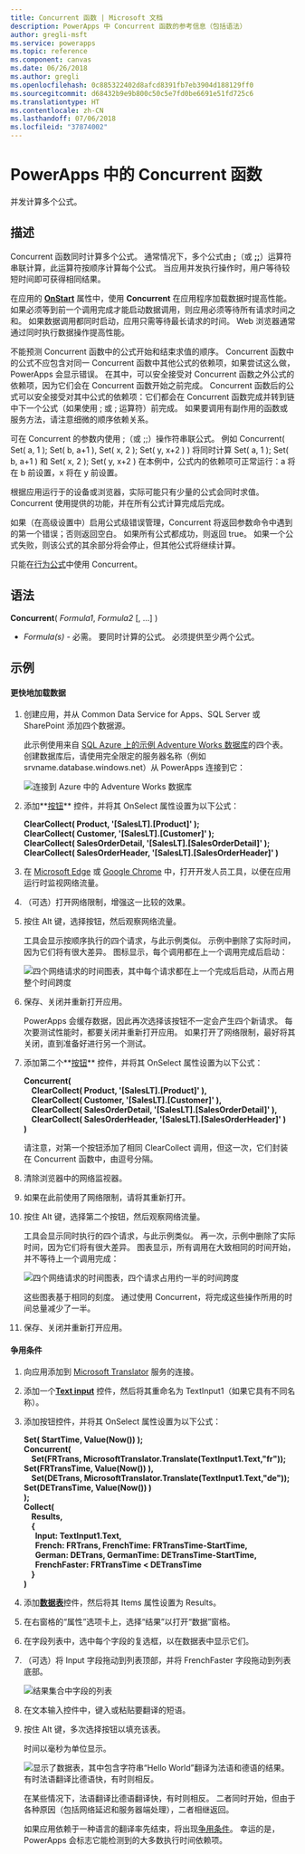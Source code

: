 ```yaml
---
title: Concurrent 函数 | Microsoft 文档
description: PowerApps 中 Concurrent 函数的参考信息（包括语法）
author: gregli-msft
ms.service: powerapps
ms.topic: reference
ms.component: canvas
ms.date: 06/26/2018
ms.author: gregli
ms.openlocfilehash: 0c885322402d8afcd8391fb7eb3904d188129ff0
ms.sourcegitcommit: d68432b9e9b800c50c5e7fd0be6691e51fd725c6
ms.translationtype: HT
ms.contentlocale: zh-CN
ms.lasthandoff: 07/06/2018
ms.locfileid: "37874002"
---
```

# <a name="concurrent-function-in-powerapps"></a>PowerApps 中的 Concurrent 函数
并发计算多个公式。

## <a name="description"></a>描述
Concurrent 函数同时计算多个公式。 通常情况下，多个公式由 [**;**](operators.md)（或 [**;;**](operators.md)）运算符串联计算，此运算符按顺序计算每个公式。 当应用并发执行操作时，用户等待较短时间即可获得相同结果。

在应用的 [**OnStart**](../controls/control-screen.md) 属性中，使用 **Concurrent** 在应用程序加载数据时提高性能。 如果必须等到前一个调用完成才能启动数据调用，则应用必须等待所有请求时间之和。 如果数据调用都同时启动，应用只需等待最长请求的时间。 Web 浏览器通常通过同时执行数据操作提高性能。

不能预测 Concurrent 函数中的公式开始和结束求值的顺序。 Concurrent 函数中的公式不应包含对同一 Concurrent 函数中其他公式的依赖项，如果尝试这么做，PowerApps 会显示错误。 在其中，可以安全接受对 Concurrent 函数之外公式的依赖项，因为它们会在 Concurrent 函数开始之前完成。 Concurrent 函数后的公式可以安全接受对其中公式的依赖项：它们都会在 Concurrent 函数完成并转到链中下一个公式（如果使用 ; 或 ; 运算符）前完成。 如果要调用有副作用的函数或服务方法，请注意细微的顺序依赖关系。

可在 Concurrent 的参数内使用 ;（或 ;;）操作符串联公式。 例如 Concurrent( Set( a, 1 ); Set( b, a+1 ), Set( x, 2 ); Set( y, x+2 ) ) 将同时计算 Set( a, 1 ); Set( b, a+1 ) 和 Set( x, 2 ); Set( y, x+2 ) 在本例中，公式内的依赖项可正常运行：a 将在 b 前设置，x 将在 y 前设置。

根据应用运行于的设备或浏览器，实际可能只有少量的公式会同时求值。 Concurrent 使用提供的功能，并在所有公式计算完成后完成。

如果（在高级设置中）启用公式级错误管理，Concurrent 将返回参数命令中遇到的第一个错误；否则返回空白。 如果所有公式都成功，则返回 true。 如果一个公式失败，则该公式的其余部分将会停止，但其他公式将继续计算。

只能在[行为公式](../working-with-formulas-in-depth.md)中使用 Concurrent。

## <a name="syntax"></a>语法
**Concurrent**( *Formula1*, *Formula2* [, ...] )

* *Formula(s)* - 必需。 要同时计算的公式。 必须提供至少两个公式。

## <a name="examples"></a>示例

#### <a name="loading-data-faster"></a>更快地加载数据

1. 创建应用，并从 Common Data Service for Apps、SQL Server 或 SharePoint 添加四个数据源。 

    此示例使用来自 [SQL Azure 上的示例 Adventure Works 数据库](https://docs.microsoft.com/azure/sql-database/sql-database-get-started-portal)的四个表。 创建数据库后，请使用完全限定的服务器名称（例如 srvname.database.windows.net）从 PowerApps 连接到它：

    ![连接到 Azure 中的 Adventure Works 数据库](media/function-concurrent/connect-database.png)

2. 添加**[按钮](../controls/control-button.md)** 控件，并将其 OnSelect 属性设置为以下公式：

    **ClearCollect( Product, '[SalesLT].[Product]' );<br> ClearCollect( Customer, '[SalesLT].[Customer]' );<br> ClearCollect( SalesOrderDetail, '[SalesLT].[SalesOrderDetail]' );<br> ClearCollect( SalesOrderHeader, '[SalesLT].[SalesOrderHeader]' )**

3. 在 [Microsoft Edge](https://docs.microsoft.com/en-us/microsoft-edge/devtools-guide/network) 或 [Google Chrome](https://developers.google.com/web/tools/chrome-devtools/network-performance/) 中，打开开发人员工具，以便在应用运行时监视网络流量。

1. （可选）打开网络限制，增强这一比较的效果。

4. 按住 Alt 键，选择按钮，然后观察网络流量。

    工具会显示按顺序执行的四个请求，与此示例类似。  示例中删除了实际时间，因为它们将有很大差异。  图标显示，每个调用都在上一个调用完成后启动：

    ![四个网络请求的时间图表，其中每个请求都在上一个完成后启动，从而占用整个时间跨度](media/function-concurrent/chained-network.png)

5. 保存、关闭并重新打开应用。

    PowerApps 会缓存数据，因此再次选择该按钮不一定会产生四个新请求。 每次要测试性能时，都要关闭并重新打开应用。 如果打开了网络限制，最好将其关闭，直到准备好进行另一个测试。

1. 添加第二个**[按钮](../controls/control-button.md)** 控件，并将其 OnSelect 属性设置为以下公式：

    **Concurrent(<br> &nbsp;&nbsp;&nbsp;&nbsp;ClearCollect( Product, '[SalesLT].[Product]' ),<br> &nbsp;&nbsp;&nbsp;&nbsp;ClearCollect( Customer, '[SalesLT].[Customer]' ),<br> &nbsp;&nbsp;&nbsp;&nbsp;ClearCollect( SalesOrderDetail, '[SalesLT].[SalesOrderDetail]' ),<br> &nbsp;&nbsp;&nbsp;&nbsp;ClearCollect( SalesOrderHeader, '[SalesLT].[SalesOrderHeader]' )<br> )**

    请注意，对第一个按钮添加了相同 ClearCollect 调用，但这一次，它们封装在 Concurrent 函数中，由逗号分隔。

2. 清除浏览器中的网络监视器。

1. 如果在此前使用了网络限制，请将其重新打开。

3. 按住 Alt 键，选择第二个按钮，然后观察网络流量。

    工具会显示同时执行的四个请求，与此示例类似。  再一次，示例中删除了实际时间，因为它们将有很大差异。  图表显示，所有调用在大致相同的时间开始，并不等待上一个调用完成：

    ![四个网络请求的时间图表，四个请求占用约一半的时间跨度](media/function-concurrent/concurrent-network.png)

    这些图表基于相同的刻度。 通过使用 Concurrent，将完成这些操作所用的时间总量减少了一半。 

5. 保存、关闭并重新打开应用。

#### <a name="race-condition"></a>争用条件

1. 向应用添加到 [Microsoft Translator](../connections/connection-microsoft-translator.md) 服务的连接。

2. 添加一个[**Text input**](../controls/control-text-input.md)  控件，然后将其重命名为 TextInput1（如果它具有不同名称）。

3. 添加按钮控件，并将其 OnSelect 属性设置为以下公式：

    **Set( StartTime, Value(Now()) );<br> Concurrent(<br> &nbsp;&nbsp;&nbsp;&nbsp;Set(FRTrans, MicrosoftTranslator.Translate(TextInput1.Text,"fr")); Set(FRTransTime, Value(Now()) ),<br> &nbsp;&nbsp;&nbsp;&nbsp;Set(DETrans, MicrosoftTranslator.Translate(TextInput1.Text,"de")); Set(DETransTime, Value(Now()) )<br> ); <br> Collect( <br> &nbsp;&nbsp;&nbsp;&nbsp;Results, <br> &nbsp;&nbsp;&nbsp;&nbsp;{<br> &nbsp;&nbsp;&nbsp;&nbsp;&nbsp;&nbsp;Input: TextInput1.Text, <br> &nbsp;&nbsp;&nbsp;&nbsp;&nbsp;&nbsp;French: FRTrans, FrenchTime: FRTransTime-StartTime,<br> &nbsp;&nbsp;&nbsp;&nbsp;&nbsp;&nbsp;German: DETrans, GermanTime: DETransTime-StartTime,<br> &nbsp;&nbsp;&nbsp;&nbsp;&nbsp;&nbsp;FrenchFaster: FRTransTime < DETransTime <br> &nbsp;&nbsp;&nbsp;&nbsp;}<br> )**

4. 添加[**数据表**](../controls/control-data-table.md)控件，然后将其 Items 属性设置为 Results。

1. 在右窗格的“属性”选项卡上，选择“结果”以打开“数据”窗格。

1. 在字段列表中，选中每个字段的复选框，以在数据表中显示它们。

1. （可选）将 Input 字段拖动到列表顶部，并将 FrenchFaster 字段拖动到列表底部。

    ![结果集合中字段的列表](media/function-concurrent/field-list.png) 

6. 在文本输入控件中，键入或粘贴要翻译的短语。

7. 按住 Alt 键，多次选择按钮以填充该表。

    时间以毫秒为单位显示。
  
    ![显示了数据表，其中包含字符串“Hello World”翻译为法语和德语的结果。 有时法语翻译比德语快，有时则相反。](media/function-concurrent/race-condition.png) 

    在某些情况下，法语翻译比德语翻译快，有时则相反。 二者同时开始，但由于各种原因（包括网络延迟和服务器端处理），二者相继返回。

    如果应用依赖于一种语言的翻译率先结束，将出现[争用条件](https://en.wikipedia.org/wiki/Race_condition)。 幸运的是，PowerApps 会标志它能检测到的大多数执行时间依赖项。
